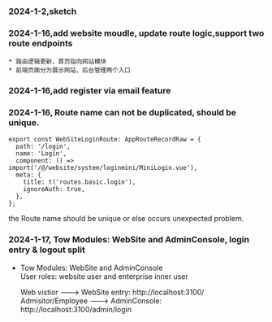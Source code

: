 ### 2024-1-2,sketch

### 2024-1-16,add website moudle, update route logic,support two route endpoints

    * 路由逻辑更新，首页指向网站模块
    * 前端页面分为展示网站、后台管理两个入口

### 2024-1-16,add register via email feature

### 2024-1-16, Route name can not be duplicated, should be unique.
```
export const WebSiteLoginRoute: AppRouteRecordRaw = {
  path: '/login',
  name: 'Login',
  component: () => import('/@/website/system/loginmini/MiniLogin.vue'),
  meta: {
    title: t('routes.basic.login'),
    ignoreAuth: true,
  },
};
```
the Route name should be unique or else occurs unexpected problem.

### 2024-1-17, Tow Modules: WebSite and AdminConsole, login entry & logout split
-  Tow Modules: WebSite and AdminConsole  
  User roles: website user and enterprise inner user 

    Web vistior ---> WebSite entry: http://localhost:3100/  
    Admisitor/Employee ---> AdminConsole: http://localhost:3100/admin/login